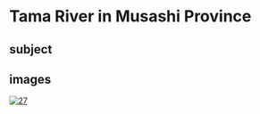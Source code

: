 # Tama River in Musashi Province

## subject

## images

[![27](https://upload.wikimedia.org/wikipedia/commons/thumb/7/79/Tama_river_in_the_Musashi_province.jpg/290px-Tama_river_in_the_Musashi_province.jpg)]((https://en.wikipedia.org/wiki/File:Tama_river_in_the_Musashi_province.jpg))
